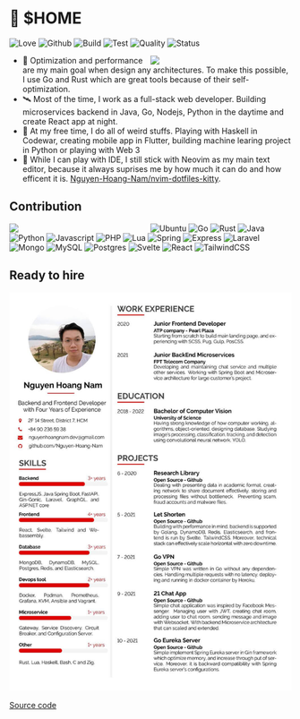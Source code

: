 # 🏡 $HOME

![Love](https://img.shields.io/badge/BUILT%20WITH-LOVE-orange?style=for-the-badge&labelColor=E36D25)
![Github](https://img.shields.io/github/stars/Nguyen-Hoang-Nam?style=for-the-badge)
![Build](https://img.shields.io/badge/checks-passing-brightgreen?style=for-the-badge)
![Test](https://img.shields.io/badge/coverage-100%25-brightgreen?style=for-the-badge)
![Quality](https://img.shields.io/badge/code%20quality-A-brightgreen?style=for-the-badge)
![Status](https://img.shields.io/badge/status-up-brightgreen?style=for-the-badge)

<img align="right" width="50%" src="https://github-readme-stats.vercel.app/api/top-langs/?username=Nguyen-Hoang-Nam&layout=compact&langs_count=10">

- 🚀 Optimization and performance are my main goal when design
  any architectures. To make this possible, I use Go and Rust
  which are great tools because of their self-optimization.
- 🛰 Most of the time, I work as a full-stack web developer.
  Building microservices backend in Java, Go, Nodejs, Python
  in the daytime and create React app at night.
- 🍱 At my free time, I do all of weird stuffs. Playing with 
  Haskell in Codewar, creating mobile app in Flutter, building
  machine learing project in Python or playing with Web 3
- 🌳 While I can play with IDE, I still stick with Neovim as
  my main text editor, because it always suprises me by how
  much it can do and how efficent it is.
  [Nguyen-Hoang-Nam/nvim-dotfiles-kitty](https://github.com/Nguyen-Hoang-Nam/nvim-dotfiles-kitty).
  
## Contribution
  
<img align="left" width="50%" src="https://github-readme-stats.vercel.app/api?username=Nguyen-Hoang-Nam&show_icons=true">

![Ubuntu](https://img.shields.io/badge/Ubuntu-E95420?style=for-the-badge&logo=ubuntu&logoColor=white)
![Go](https://img.shields.io/badge/Go-00ADD8?style=for-the-badge&logo=go&logoColor=white)
![Rust](https://img.shields.io/badge/Rust-000000?style=for-the-badge&logo=rust&logoColor=white)
![Java](https://img.shields.io/badge/Java-ED8B00?style=for-the-badge&logo=java&logoColor=white)
![Python](https://img.shields.io/badge/Python-3776AB?style=for-the-badge&logo=python&logoColor=white)
![Javascript](https://img.shields.io/badge/JavaScript-323330?style=for-the-badge&logo=javascript&logoColor=F7DF1E)
![PHP](https://img.shields.io/badge/PHP-777BB4?style=for-the-badge&logo=php&logoColor=white)
![Lua](https://img.shields.io/badge/Lua-2C2D72?style=for-the-badge&logo=lua&logoColor=white)
![Spring](https://img.shields.io/badge/Spring-6DB33F?style=for-the-badge&logo=spring&logoColor=white)
![Express](https://img.shields.io/badge/Express.js-404D59?style=for-the-badge)
![Laravel](https://img.shields.io/badge/Laravel-FF2D20?style=for-the-badge&logo=laravel&logoColor=white)
![Mongo](https://img.shields.io/badge/MongoDB-4EA94B?style=for-the-badge&logo=mongodb&logoColor=white)
![MySQL](https://img.shields.io/badge/MySQL-00000F?style=for-the-badge&logo=mysql&logoColor=white)
![Postgres](https://img.shields.io/badge/PostgreSQL-316192?style=for-the-badge&logo=postgresql&logoColor=white)
![Svelte](https://img.shields.io/badge/Svelte-4A4A55?style=for-the-badge&logo=svelte&logoColor=FF3E00)
![React](https://img.shields.io/badge/React-20232A?style=for-the-badge&logo=react&logoColor=61DAFB)
![TailwindCSS](https://img.shields.io/badge/Tailwind_CSS-38B2AC?style=for-the-badge&logo=tailwind-css&logoColor=white)

## Ready to hire

![CV](https://raw.githubusercontent.com/Nguyen-Hoang-Nam/readme-image/main/latex-cv/latex-cv.jpg)

[Source code](https://github.com/Nguyen-Hoang-Nam/latex-cv)
